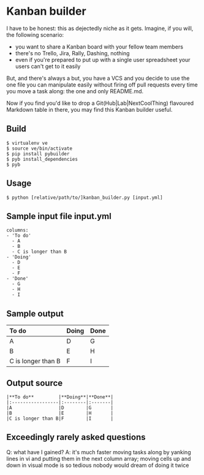 Kanban builder
==============

I have to be honest: this as dejectedly niche as it gets. Imagine, if you will, the following scenario:

* you want to share a Kanban board with your fellow team members
* there's no Trello, Jira, Rally, Dashing, nothing
* even if you're prepared to put up with a single user spreadsheet your users can't get to it easily

But, and there's always a but, you have a VCS and you decide to use the one file you can manipulate easily without firing off pull requests every time you move a task along: the one and only README.md.

Now if you find you'd like to drop a Git(Hub|Lab|NextCoolThing) flavoured Markdown table in there, you may find this Kanban builder useful.

Build
-----
```
$ virtualenv ve
$ source ve/bin/activate
$ pip install pybuilder
$ pyb install_dependencies
$ pyb
```

Usage
-----
```
$ python [relative/path/to/]kanban_builder.py [input.yml]
```

Sample input file input.yml
---------------------------

```
columns:
- 'To do'
  - A
  - B
  - C is longer than B
- 'Doing'
  - D
  - E 
  - F 
- 'Done'
  - G
  - H
  - I 
```

Sample output
-------------
|**To do**         |**Doing**|**Done**|
|:-----------------|:--------|:-------|
|A                 |D        |G       |
|B                 |E        |H       |
|C is longer than B|F        |I       |

Output source
-------------
```
|**To do**         |**Doing**|**Done**|
|:-----------------|:--------|:-------|
|A                 |D        |G       |
|B                 |E        |H       |
|C is longer than B|F        |I       |
```

Exceedingly rarely asked questions
----------------------------------
Q: what have I gained?
A: it's much faster moving tasks along by yanking lines in vi and putting them in the next column array; moving cells up and down in visual mode is so tedious nobody would dream of doing it twice

